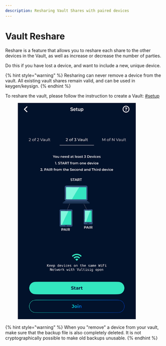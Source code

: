 ```yaml
---
description: Resharing Vault Shares with paired devices
---
```


# Vault Reshare

Reshare is a feature that allows you to reshare each share to the other devices in the Vault, as well as increase or decrease the number of parties.

Do this if you have lost a device, and want to include a new, unique device.&#x20;

{% hint style="warning" %}
Resharing can never remove a device from the vault. All existing vault shares remain valid, and can be used in keygen/keysign.
{% endhint %}

To reshare the vault, please follow the instruction to create a Vault: [#setup](../creating-a-vault.md#setup "mention")

<figure><img src="../../.gitbook/assets/image (1).png" alt="" width="375"><figcaption></figcaption></figure>

{% hint style="warning" %}
When you "remove" a device from your vault, make sure that the backup file is also completely deleted. It is not cryptographically possible to make old backups unusable.
{% endhint %}
